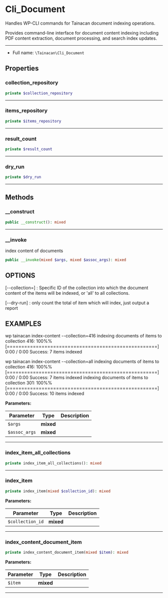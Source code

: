 # Cli_Document


Handles WP-CLI commands for Tainacan document indexing operations.

Provides command-line interface for document content indexing including
PDF content extraction, document processing, and search index updates.

***

* Full name: `\Tainacan\Cli_Document`

## Properties

### collection_repository

```php
private $collection_repository
```

***

### items_repository

```php
private $items_repository
```

***

### result_count

```php
private $result_count
```

***

### dry_run

```php
private $dry_run
```

***

## Methods

### __construct

```php
public __construct(): mixed
```

***

### __invoke

index content of documents

```php
public __invoke(mixed $args, mixed $assoc_args): mixed
```

## OPTIONS
[--collection=<value>]
: <value> Specific ID of the collection into which the document content of the items will be indexed, or 'all' to all collections.


[--dry-run]
: only count the total of item which will index, just output a report

## EXAMPLES

wp tainacan index-content --collection=416
indexing documents of items to collection 416:  100%% [====================================================] 0:00 / 0:00
Success:
7 items indexed


wp tainacan index-content --collection=all
indexing documents of items to collection 416:  100%% [====================================================] 0:00 / 0:00
Success:
7 items indexed
indexing documents of items to collection 301:  100%% [====================================================] 0:00 / 0:00
Success:
10 items indexed

**Parameters:**

| Parameter     | Type      | Description |
|---------------|-----------|-------------|
| `$args`       | **mixed** |             |
| `$assoc_args` | **mixed** |             |

***

### index_item_all_collections

```php
private index_item_all_collections(): mixed
```

***

### index_item

```php
private index_item(mixed $collection_id): mixed
```

**Parameters:**

| Parameter        | Type      | Description |
|------------------|-----------|-------------|
| `$collection_id` | **mixed** |             |

***

### index_content_document_item

```php
private index_content_document_item(mixed $item): mixed
```

**Parameters:**

| Parameter | Type      | Description |
|-----------|-----------|-------------|
| `$item`   | **mixed** |             |

***
